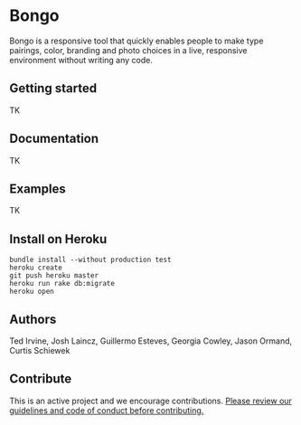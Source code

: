 # Bongo

Bongo is a responsive tool that quickly enables people to make type pairings, color, branding and photo choices in a live, responsive environment without writing any code.

## Getting started

TK

## Documentation

TK

## Examples

TK

## Install on Heroku

```
bundle install --without production test
heroku create
git push heroku master
heroku run rake db:migrate
heroku open
```

## Authors

Ted Irvine, Josh Laincz, Guillermo Esteves, Georgia Cowley, Jason Ormand, Curtis Schiewek

## Contribute

This is an active project and we encourage contributions. [Please review our guidelines and code of conduct before contributing.](https://github.com/voxmedia/open-source-contribution-guidelines)

